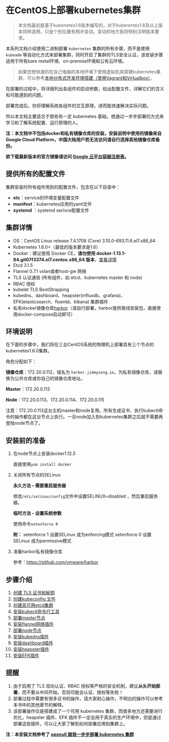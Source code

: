 # 在CentOS上部署kubernetes集群

> 本文档最初是基于kubenetes1.6版本编写的，对于kuberentes1.8及以上版本同样适用，只是个别位置有稍许变动，变动的地方我将特别注明版本要求。

本系列文档介绍使用二进制部署 `kubernetes` 集群的所有步骤，而不是使用 `kubeadm` 等自动化方式来部署集群，同时开启了集群的TLS安全认证，该安装步骤适用于所有bare metal环境、on-premise环境和公有云环境。

>  如果您想快速的在自己电脑的本地环境下使用虚拟机来搭建kubernetes集群，可以参考[本地分布式开发环境搭建（使用Vagrant和Virtualbox）](../develop/using-vagrant-and-virtualbox-for-development.md)。

在部署的过程中，将详细列出各组件的启动参数，给出配置文件，详解它们的含义和可能遇到的问题。

部署完成后，你将理解系统各组件的交互原理，进而能快速解决实际问题。

所以本文档主要适合于那些有一定 kubernetes 基础，想通过一步步部署的方式来学习和了解系统配置、运行原理的人。

**注：本文档中不包括docker和私有镜像仓库的安装，安装说明中使用的镜像来自 Google Cloud Platform，中国大陆用户若无法访问请自行选择其他镜像仓库备份。**

**欲下载最新版本的官方镜像请访问 [Google 云平台容器注册表](https://console.cloud.google.com/gcr/images/google-containers/GLOBAL)。**

## 提供所有的配置文件

集群安装时所有组件用到的配置文件，包含在以下目录中：

- **etc**：service的环境变量配置文件
- **manifest**：kubernetes应用的yaml文件
- **systemd** ：systemd serivce配置文件

## 集群详情

+ OS：CentOS Linux release 7.4.1708 (Core) 3.10.0-693.11.6.el7.x86_64
+ Kubernetes 1.6.0+（最低的版本要求是1.6）
+ Docker：建议使用 Docker CE，**请勿使用 docker-1.13.1-84.git07f3374.el7.centos.x86_64 版本**，[查看详情](https://jimmysong.io/posts/docker-exec-bug-on-centos7/)
+ Etcd 3.1.5
+ Flannel 0.7.1 vxlan或者host-gw 网络
+ TLS 认证通信 (所有组件，如 etcd、kubernetes master 和 node)
+ RBAC 授权
+ kubelet TLS BootStrapping
+ kubedns、dashboard、heapster(influxdb、grafana)、EFK(elasticsearch、fluentd、kibana) 集群插件
+ 私有docker镜像仓库[harbor](https://github.com/vmware/harbor)（请自行部署，harbor提供离线安装包，直接使用docker-compose启动即可）

## 环境说明

在下面的步骤中，我们将在三台CentOS系统的物理机上部署具有三个节点的kubernetes1.6.0集群。

角色分配如下：

**镜像仓库**：172.20.0.112，域名为 `harbor.jimmysong.io`，为私有镜像仓库，请替换为公共仓库或你自己的镜像仓库地址。

**Master**：172.20.0.113

**Node**：172.20.0.113、172.20.0.114、172.20.0.115

注意：172.20.0.113这台主机master和node复用。所有生成证书、执行kubectl命令的操作都在这台节点上执行。一旦node加入到kubernetes集群之后就不需要再登陆node节点了。

## 安装前的准备

1. 在node节点上安装docker1.12.5

   直接使用`yum install docker`

2. 关闭所有节点的SELinux

   **永久方法 – 需要重启服务器**

   修改`/etc/selinux/config`文件中设置SELINUX=disabled ，然后重启服务器。

   **临时方法 – 设置系统参数**

   使用命令`setenforce 0`

   **附：**
   setenforce 1 设置SELinux 成为enforcing模式
   setenforce 0 设置SELinux 成为permissive模式

3. 准备harbor私有镜像仓库

   参考：https://github.com/vmware/harbor

## 步骤介绍

1. [创建 TLS 证书和秘钥](create-tls-and-secret-key.md)
2. [创建kubeconfig 文件](create-kubeconfig.md)
3. [创建高可用etcd集群](etcd-cluster-installation.md)
4. [安装kubectl命令行工具](kubectl-installation.md)
5. [部署master节点](master-installation.md)
6. [安装flannel网络插件](flannel-installation.md)
7. [部署node节点](node-installation.md)
8. [安装kubedns插件](kubedns-addon-installation.md)
9. [安装dashboard插件](dashboard-addon-installation.md)
10. [安装heapster插件](heapster-addon-installation.md)
11. [安装EFK插件](efk-addon-installation.md)

## 提醒

1. 由于启用了 TLS 双向认证、RBAC 授权等严格的安全机制，建议**从头开始部署**，而不要从中间开始，否则可能会认证、授权等失败！
2. 部署过程中需要有很多证书的操作，请大家耐心操作，不明白的操作可以参考本书中的其他章节的解释。
3. 该部署操作仅是搭建成了一个可用 kubernetes 集群，而很多地方还需要进行优化，heapster 插件、EFK 插件不一定会用于真实的生产环境中，但是通过部署这些插件，可以让大家了解到如何部署应用到集群上。

**注：本安装文档参考了 [opsnull 跟我一步步部署 kubernetes 集群](https://github.com/opsnull/follow-me-install-kubernetes-cluster/)**
